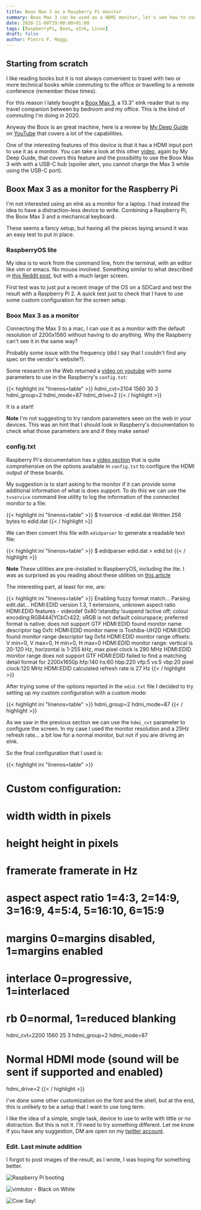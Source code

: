 ```yaml
---
title: Boox Max 3 as a Raspberry Pi monitor
summary: Boox Max 3 can be used as a HDMI monitor, let's see how to configure RaspberryPiOS to use this eInk panel as a console monitor.
date: 2020-11-08T19:00:00+01:00
tags: [RaspberryPi, Boox, eInk, Linux]
draft: false
author: Pietro F. Maggi
---
```


## Starting from scratch

I like reading books but it is not always convenient to travel with two or more technical books while commuting to the office or travelling to a remote conference (remember those times).

For this reason I lately bought a [Boox Max 3](https://www.boox.com/max3-3/), a 13.3" eInk reader that is my travel companion between by bedroom and my office. This is the kind of commuting I'm doing in 2020.

Anyway the Boox is an great machine, here is a review by [My Deep Guide](https://twitter.com/mydeepguide) on [YouTube](https://www.youtube.com/watch?v=SEHFkqHtu_g) that covers a lot of the capabilities.

One of the interesting features of this device is that it has a HDMI input port to use it as a monitor. You can take a look at this other [video](https://www.youtube.com/watch?v=Kdn7J_M5B4o), again by My Deep Guide, that covers this feature and the possibility to use the Boox Max 3 with with a USB-C hub (spoiler alert, you cannot charge the Max 3 while using the USB-C port).

## Boox Max 3 as a monitor for the Raspberry Pi

I'm not interested using an eInk as a monitor for a laptop. I had instead the idea to have a distraction-less device to write. Combining a Raspberry Pi, the Boox Max 3 and a mechanical keyboard.  

These seems a fancy setup, but having all the pieces laying around it was an easy test to put in place.

### RaspberryOS lite

My idea is to work from the command line, from the terminal, with an editor like vim or emacs. No mouse involved.
Something similar to what described in [this Reddit post](https://www.reddit.com/r/linuxmasterrace/comments/5porwq/raspberry_pi_zero_distraction_free_word_processor/), but with a much larger screen.

First test was to just put a recent image of the OS on a SDCard and test the result with a Raspberry Pi 2. A quick test just to check that I have to use some custom configuration for the screen setup.

### Boox Max 3 as a monitor

Connecting the Max 3 to a mac, I can use it as a monitor with the default resolution of 2200x1560 without having to do anything. Why the Raspberry can't see it in the same way?

Probably some issue with the frequency (did I say that I couldn't find any spec on the vendor's website?).

Some research on the Web returned a [video on youtube](https://www.youtube.com/watch?v=LKtD3CJE9OU) with some parameters to use in the Raspberry's `config.txt`:

{{< highlight ini "linenos=table" >}}
hdmi_cvt=2104 1560 30 3
hdmi_group=2
hdmi_mode=87
hdmi_drive=2
{{< / highlight >}}

It is a start!

**Note** I'm not suggesting to try random parameters seen on the web in your devices. This was an hint that I should look in Raspberry's documentation to check what those parameters are and if they make sense!

### config.txt

Raspberry Pi's documentation has a [video section](https://www.raspberrypi.org/documentation/configuration/config-txt/video.md) that is quite comprehensive on the options available in `config.txt` to configure the HDMI output of these boards.

My suggestion is to start asking to the monitor if it can provide some additional information of what is does support.
To do this we can use the `tvservice` command line utility to log the information of the connected monitor to a file:

{{< highlight ini "linenos=table" >}}
$ tvservice -d edid.dat
Written 256 bytes to edid.dat
{{< / highlight >}}

We can then convert this file with `edidparser` to generate a readable text file:

{{< highlight ini "linenos=table" >}}
$ edidparser edid.dat > edid.txt
{{< / highlight >}}

**Note** These utilities are pre-installed in RaspberryOS, including the lite. I was as surprised as you reading about these utilities on [this article](https://opentechguides.com/how-to/article/raspberry-pi/28/raspi-display-setting.html)

The interesting part, at least for me, are:

{{< highlight ini "linenos=table" >}}
Enabling fuzzy format match...
Parsing edit.dat...
HDMI:EDID version 1.3, 1 extensions, unknown aspect ratio
HDMI:EDID features - videodef 0x80 !standby !suspend !active off; colour encoding:RGB444|YCbCr422; sRGB is not default colourspace; preferred format is native; does not support GTF
HDMI:EDID found monitor name descriptor tag 0xfc
HDMI:EDID monitor name is Toshiba-UH2D
HDMI:EDID found monitor range descriptor tag 0xfd
HDMI:EDID monitor range offsets: V min=0, V max=0, H min=0, H max=0
HDMI:EDID monitor range: vertical is 20-120 Hz, horizontal is 1-255 kHz, max pixel clock is 290 MHz
HDMI:EDID monitor range does not support GTF
HDMI:EDID failed to find a matching detail format for 2200x1650p hfp:140 hs:60 hbp:220 vfp:5 vs:5 vbp:20 pixel clock:120 MHz
HDMI:EDID calculated refresh rate is 27 Hz
{{< / highlight >}}


After trying some of the options reported in the `edid.txt` file I decided to try setting up my custom configuration with a custom mode:

{{< highlight ini "linenos=table" >}}
hdmi_group=2
hdmi_mode=87
{{< / highlight >}}

As we saw in the previous section we can use the `hdmi_cvt` parameter to configure the screen. In my case I used the monitor resolution and a 25Hz refresh rate... a bit low for a normal monitor, but not if you are driving an eInk.

So the final configuration that I used is:

{{< highlight ini "linenos=table" >}}
# Custom configuration: <width> <height> <framerate> <aspect> <margins> <interlace> <rb>
# width        width in pixels
# height       height in pixels
# framerate    framerate in Hz
# aspect       aspect ratio 1=4:3, 2=14:9, 3=16:9, 4=5:4, 5=16:10, 6=15:9
# margins      0=margins disabled, 1=margins enabled
# interlace    0=progressive, 1=interlaced
# rb           0=normal, 1=reduced blanking
hdmi_cvt=2200 1560 25 3
hdmi_group=2
hdmi_mode=87
# Normal HDMI mode (sound will be sent if supported and enabled)
hdmi_drive=2
{{< / highlight >}}

I've done some other customization on the font and the shell, but at the end, this is unlikely to be a setup that I want to use long term.

I like the idea of a simple, single task, device to use to write with little or no distraction. But this is not it.
I'll need to try something different. Let me know if you have any suggestion, DM are open on my [twitter account](https://twitter.com/pfmaggi).

### Edit. Last minute addition

I forgot to post images of the result, as I wrote, I was hoping for something better.

![Raspberry Pi booting](/images/20201109_raspberry_eink/boot.png "Raspberry Pi booting")

![vimtutor - Black on White](/images/20201109_raspberry_eink/vimtutor.png "vimtutor - Black on White")

![Cow Say!](/images/20201109_raspberry_eink/cow_say.png "Cow Say!")
